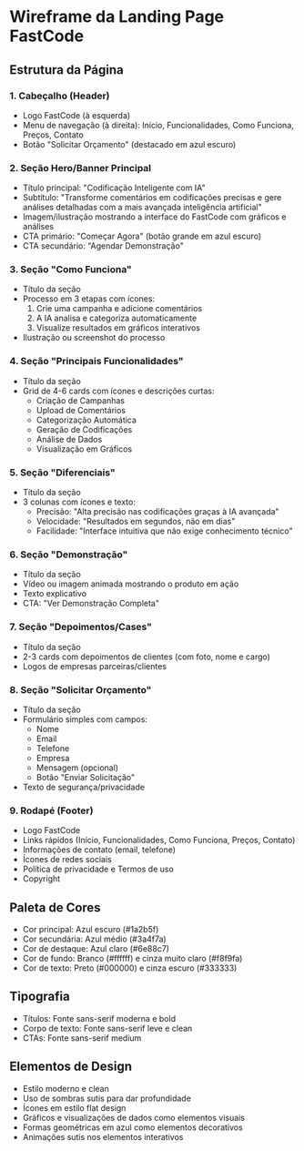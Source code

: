 # Wireframe da Landing Page FastCode

## Estrutura da Página

### 1. Cabeçalho (Header)
- Logo FastCode (à esquerda)
- Menu de navegação (à direita): Início, Funcionalidades, Como Funciona, Preços, Contato
- Botão "Solicitar Orçamento" (destacado em azul escuro)

### 2. Seção Hero/Banner Principal
- Título principal: "Codificação Inteligente com IA"
- Subtítulo: "Transforme comentários em codificações precisas e gere análises detalhadas com a mais avançada inteligência artificial"
- Imagem/ilustração mostrando a interface do FastCode com gráficos e análises
- CTA primário: "Começar Agora" (botão grande em azul escuro)
- CTA secundário: "Agendar Demonstração"

### 3. Seção "Como Funciona"
- Título da seção
- Processo em 3 etapas com ícones:
  1. Crie uma campanha e adicione comentários
  2. A IA analisa e categoriza automaticamente
  3. Visualize resultados em gráficos interativos
- Ilustração ou screenshot do processo

### 4. Seção "Principais Funcionalidades"
- Título da seção
- Grid de 4-6 cards com ícones e descrições curtas:
  - Criação de Campanhas
  - Upload de Comentários
  - Categorização Automática
  - Geração de Codificações
  - Análise de Dados
  - Visualização em Gráficos

### 5. Seção "Diferenciais"
- Título da seção
- 3 colunas com ícones e texto:
  - Precisão: "Alta precisão nas codificações graças à IA avançada"
  - Velocidade: "Resultados em segundos, não em dias"
  - Facilidade: "Interface intuitiva que não exige conhecimento técnico"

### 6. Seção "Demonstração"
- Título da seção
- Vídeo ou imagem animada mostrando o produto em ação
- Texto explicativo
- CTA: "Ver Demonstração Completa"

### 7. Seção "Depoimentos/Cases"
- Título da seção
- 2-3 cards com depoimentos de clientes (com foto, nome e cargo)
- Logos de empresas parceiras/clientes

### 8. Seção "Solicitar Orçamento"
- Título da seção
- Formulário simples com campos:
  - Nome
  - Email
  - Telefone
  - Empresa
  - Mensagem (opcional)
  - Botão "Enviar Solicitação"
- Texto de segurança/privacidade

### 9. Rodapé (Footer)
- Logo FastCode
- Links rápidos (Início, Funcionalidades, Como Funciona, Preços, Contato)
- Informações de contato (email, telefone)
- Ícones de redes sociais
- Política de privacidade e Termos de uso
- Copyright

## Paleta de Cores
- Cor principal: Azul escuro (#1a2b5f)
- Cor secundária: Azul médio (#3a4f7a)
- Cor de destaque: Azul claro (#6e88c7)
- Cor de fundo: Branco (#ffffff) e cinza muito claro (#f8f9fa)
- Cor de texto: Preto (#000000) e cinza escuro (#333333)

## Tipografia
- Títulos: Fonte sans-serif moderna e bold
- Corpo de texto: Fonte sans-serif leve e clean
- CTAs: Fonte sans-serif medium

## Elementos de Design
- Estilo moderno e clean
- Uso de sombras sutis para dar profundidade
- Ícones em estilo flat design
- Gráficos e visualizações de dados como elementos visuais
- Formas geométricas em azul como elementos decorativos
- Animações sutis nos elementos interativos

